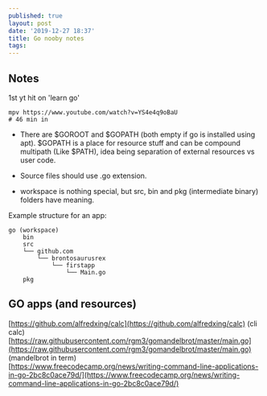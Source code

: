 ```yaml
---
published: true
layout: post
date: '2019-12-27 18:37'
title: Go nooby notes
tags: 
---
```

## Notes

1st yt hit on 'learn go'

    mpv https://www.youtube.com/watch?v=YS4e4q9oBaU
    # 46 min in

- There are $GOROOT and $GOPATH (both empty if go is installed using apt). $GOPATH is a place for resource stuff and can be compound multipath (Like $PATH), idea being separation of external resources vs user code.

- Source files should use .go extension.

- workspace is nothing special, but src, bin and pkg (intermediate binary) folders have meaning.

Example structure for an app:

    go (workspace)
        bin
        src
        └── github.com
            └── brontosaurusrex
                └── firstapp
                    └── Main.go
        pkg
        
## GO apps (and resources)

[https://github.com/alfredxing/calc](https://github.com/alfredxing/calc) (cli calc)  
[https://raw.githubusercontent.com/rgm3/gomandelbrot/master/main.go](https://raw.githubusercontent.com/rgm3/gomandelbrot/master/main.go) (mandelbrot in term)  
[https://www.freecodecamp.org/news/writing-command-line-applications-in-go-2bc8c0ace79d/](https://www.freecodecamp.org/news/writing-command-line-applications-in-go-2bc8c0ace79d/)
